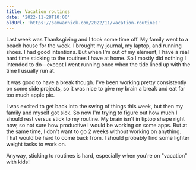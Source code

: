 ```yaml
---
title: Vacation routines
date: '2022-11-28T10:00'
oldUrl: 'https://samwarnick.com/2022/11/vacation-routines'
---
```


Last week was Thanksgiving and I took some time off. My family went to a beach house for the week. I brought my journal, my laptop, and running shoes. I had good intentions. But when I'm out of my element, I have a real hard time sticking to the routines I have at home. So I mostly did nothing I intended to do—except I went running once when the tide lined up with the time I usually run at.

It was good to have a break though. I've been working pretty consistently on some side projects, so it was nice to give my brain a break and eat far too much apple pie.

I was excited to get back into the swing of things this week, but then my family and myself got sick. So now I'm trying to figure out how much I should rest versus stick to my routine. My brain isn't in tiptop shape right now, so not sure how productive I would be working on some apps. But at the same time, I don't want to go 2 weeks without working on anything. That would be hard to come back from. I should probably find some lighter weight tasks to work on.

Anyway, sticking to routines is hard, especially when you're on "vacation" with kids!
